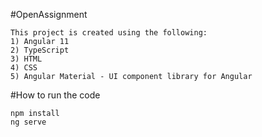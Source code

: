 #OpenAssignment


```
This project is created using the following:
1) Angular 11
2) TypeScript
3) HTML
4) CSS
5) Angular Material - UI component library for Angular
```


#How to run the code

```
npm install
ng serve
```


